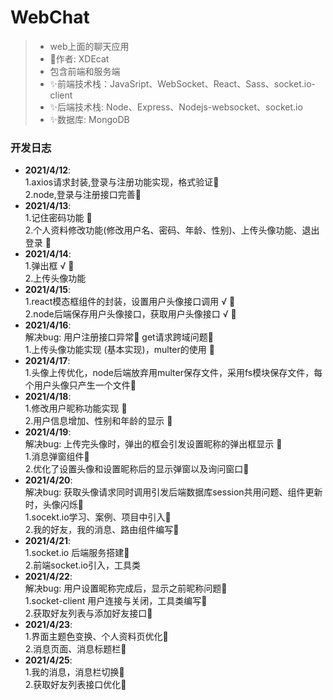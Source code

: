 # WebChat
>* web上面的聊天应用
>* 🍉作者: XDEcat
>* 包含前端和服务端
>* ✨前端技术栈：JavaSript、WebSocket、React、Sass、socket.io-client
>* ✨后端技术栈: Node、Express、Nodejs-websocket、socket.io
>* ✨数据库: MongoDB

### 开发日志
* **2021/4/12**:<br/>
  1.axios请求封装,登录与注册功能实现，格式验证🍗<br/>
  2.node,登录与注册接口完善🍗
* **2021/4/13**:<br/>
  1.记住密码功能 🍗 <br/>
  2.个人资料修改功能(修改用户名、密码、年龄、性别)、上传头像功能、退出登录 🍖
* **2021/4/14**:<br/>
  1.弹出框 √ 🍗<br/>
  2.上传头像功能
* **2021/4/15**:<br/>
  1.react模态框组件的封装，设置用户头像接口调用 √ 🍖<br/>
  2.node后端保存用户头像接口，获取用户头像接口 √ 🍖<br/>
* **2021/4/16**:<br/>
  解决bug: 用户注册接口异常🍗 get请求跨域问题🍗<br/>
  1.上传头像功能实现 (基本实现)，multer的使用 🍗
* **2021/4/17**:<br/>
  1.头像上传优化，node后端放弃用multer保存文件，采用fs模块保存文件，每个用户头像只产生一个文件🍗
* **2021/4/18**:<br/>
  1.修改用户昵称功能实现 🍗 <br/>
  2.用户信息增加、性别和年龄的显示 🍗
* **2021/4/19**:<br/>
  解决bug: 上传完头像时，弹出的框会引发设置昵称的弹出框显示 🍗<br/>
  1.消息弹窗组件🍗<br/>
  2.优化了设置头像和设置昵称后的显示弹窗以及询问窗口🍗
* **2021/4/20**:<br/>
  解决bug: 获取头像请求同时调用引发后端数据库session共用问题、组件更新时，头像闪烁🍗<br/>
  1.socekt.io学习、案例、项目中引入🍗<br/>
  2.我的好友，我的消息、路由组件编写🍗
* **2021/4/21**:<br/>
  1.socket.io 后端服务搭建🍗<br/>
  2.前端socket.io引入，工具类
* **2021/4/22**:<br/>
  解决bug: 用户设置昵称完成后，显示之前昵称问题🍗<br/>
  1.socket-client 用户连接与关闭，工具类编写🍗<br/>
  2.获取好友列表与添加好友接口🍗
* **2021/4/23**:<br/>
  1.界面主题色变换、个人资料页优化🍗<br/>
  2.消息页面、消息标题栏🍗
* **2021/4/25**:<br/>
  1.我的消息，消息栏切换🍗<br/>
  2.获取好友列表接口优化🍗